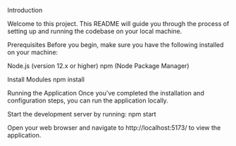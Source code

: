 Introduction

Welcome to this project. This README will guide you through the process of setting up and running the codebase on your local machine.

Prerequisites
Before you begin, make sure you have the following installed on your machine:

Node.js (version 12.x or higher)
npm (Node Package Manager) 


Install Modules
npm install

Running the Application
Once you've completed the installation and configuration steps, you can run the application locally.

Start the development server by running:
npm start

Open your web browser and navigate to http://localhost:5173/ to view the application.